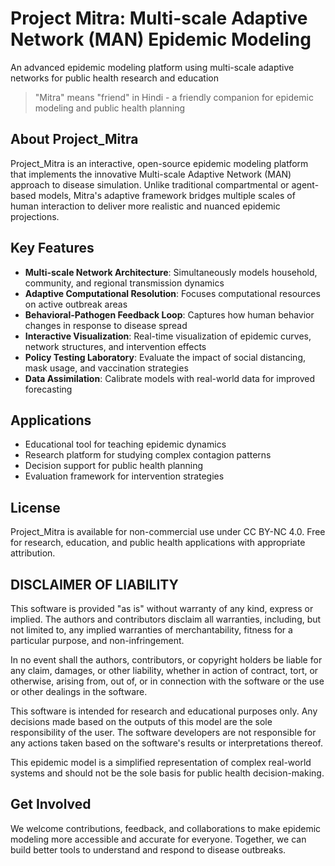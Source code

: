 # Project Mitra: Multi-scale Adaptive Network (MAN) Epidemic Modeling
An advanced epidemic modeling platform using multi-scale adaptive networks for public health research and education

> "Mitra" means "friend" in Hindi - a friendly companion for epidemic modeling and public health planning

## About Project_Mitra

Project_Mitra is an interactive, open-source epidemic modeling platform that implements the innovative Multi-scale Adaptive Network (MAN) approach to disease simulation. Unlike traditional compartmental or agent-based models, Mitra's adaptive framework bridges multiple scales of human interaction to deliver more realistic and nuanced epidemic projections.

## Key Features

- **Multi-scale Network Architecture**: Simultaneously models household, community, and regional transmission dynamics
- **Adaptive Computational Resolution**: Focuses computational resources on active outbreak areas
- **Behavioral-Pathogen Feedback Loop**: Captures how human behavior changes in response to disease spread
- **Interactive Visualization**: Real-time visualization of epidemic curves, network structures, and intervention effects
- **Policy Testing Laboratory**: Evaluate the impact of social distancing, mask usage, and vaccination strategies
- **Data Assimilation**: Calibrate models with real-world data for improved forecasting

## Applications

- Educational tool for teaching epidemic dynamics
- Research platform for studying complex contagion patterns
- Decision support for public health planning
- Evaluation framework for intervention strategies

## License

Project_Mitra is available for non-commercial use under CC BY-NC 4.0. Free for research, education, and public health applications with appropriate attribution.


## DISCLAIMER OF LIABILITY

This software is provided "as is" without warranty of any kind, express or implied. The authors and contributors disclaim all warranties, including, but not limited to, any implied warranties of merchantability, fitness for a particular purpose, and non-infringement.

In no event shall the authors, contributors, or copyright holders be liable for any claim, damages, or other liability, whether in action of contract, tort, or otherwise, arising from, out of, or in connection with the software or the use or other dealings in the software.

This software is intended for research and educational purposes only. Any decisions made based on the outputs of this model are the sole responsibility of the user. The software developers are not responsible for any actions taken based on the software's results or interpretations thereof.

This epidemic model is a simplified representation of complex real-world systems and should not be the sole basis for public health decision-making.

## Get Involved

We welcome contributions, feedback, and collaborations to make epidemic modeling more accessible and accurate for everyone. Together, we can build better tools to understand and respond to disease outbreaks.

